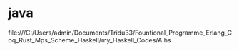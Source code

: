 # java
file:///C:/Users/admin/Documents/Tridu33/Fountional_Programme_Erlang_Coq_Rust_Mps_Scheme_Haskell/my_Haskell_Codes/A.hs